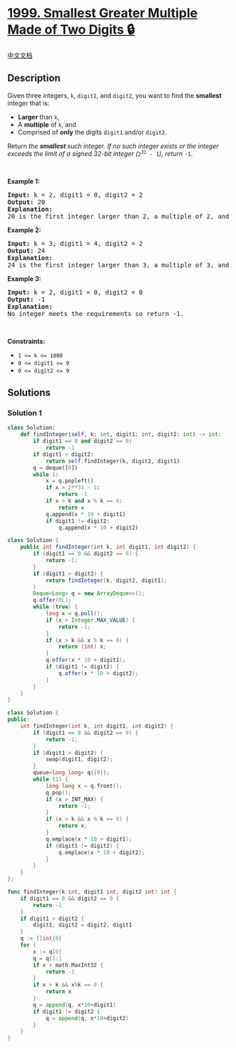 # [1999. Smallest Greater Multiple Made of Two Digits 🔒](https://leetcode.com/problems/smallest-greater-multiple-made-of-two-digits)

[中文文档](/solution/1900-1999/1999.Smallest%20Greater%20Multiple%20Made%20of%20Two%20Digits/README.md)

<!-- tags:Math,Enumeration -->

<!-- difficulty:Medium -->

## Description

<p>Given three integers, <code>k</code>, <code>digit1</code>, and <code>digit2</code>, you want to find the <strong>smallest</strong> integer that is:</p>

<ul>
	<li><strong>Larger</strong> than <code>k</code>,</li>
	<li>A <strong>multiple</strong> of <code>k</code>, and</li>
	<li>Comprised of <strong>only</strong> the digits <code>digit1</code> and/or <code>digit2</code>.</li>
</ul>

<p>Return <em>the <strong>smallest</strong> such integer. If no such integer exists or the integer exceeds the limit of a signed 32-bit integer (</em><code>2<sup>31</sup> - 1</code><em>), return </em><code>-1</code>.</p>

<p>&nbsp;</p>
<p><strong class="example">Example 1:</strong></p>

<pre>
<strong>Input:</strong> k = 2, digit1 = 0, digit2 = 2
<strong>Output:</strong> 20
<strong>Explanation:</strong>
20 is the first integer larger than 2, a multiple of 2, and comprised of only the digits 0 and/or 2.
</pre>

<p><strong class="example">Example 2:</strong></p>

<pre>
<strong>Input:</strong> k = 3, digit1 = 4, digit2 = 2
<strong>Output:</strong> 24
<strong>Explanation:</strong>
24 is the first integer larger than 3, a multiple of 3, and comprised of only the digits 4 and/or 2.
</pre>

<p><strong class="example">Example 3:</strong></p>

<pre>
<strong>Input:</strong> k = 2, digit1 = 0, digit2 = 0
<strong>Output:</strong> -1
<strong>Explanation:
</strong>No integer meets the requirements so return -1.
</pre>

<p>&nbsp;</p>
<p><strong>Constraints:</strong></p>

<ul>
	<li><code>1 &lt;= k &lt;= 1000</code></li>
	<li><code>0 &lt;= digit1 &lt;= 9</code></li>
	<li><code>0 &lt;= digit2 &lt;= 9</code></li>
</ul>

## Solutions

### Solution 1

<!-- tabs:start -->

```python
class Solution:
    def findInteger(self, k: int, digit1: int, digit2: int) -> int:
        if digit1 == 0 and digit2 == 0:
            return -1
        if digit1 > digit2:
            return self.findInteger(k, digit2, digit1)
        q = deque([0])
        while 1:
            x = q.popleft()
            if x > 2**31 - 1:
                return -1
            if x > k and x % k == 0:
                return x
            q.append(x * 10 + digit1)
            if digit1 != digit2:
                q.append(x * 10 + digit2)
```

```java
class Solution {
    public int findInteger(int k, int digit1, int digit2) {
        if (digit1 == 0 && digit2 == 0) {
            return -1;
        }
        if (digit1 > digit2) {
            return findInteger(k, digit2, digit1);
        }
        Deque<Long> q = new ArrayDeque<>();
        q.offer(0L);
        while (true) {
            long x = q.poll();
            if (x > Integer.MAX_VALUE) {
                return -1;
            }
            if (x > k && x % k == 0) {
                return (int) x;
            }
            q.offer(x * 10 + digit1);
            if (digit1 != digit2) {
                q.offer(x * 10 + digit2);
            }
        }
    }
}
```

```cpp
class Solution {
public:
    int findInteger(int k, int digit1, int digit2) {
        if (digit1 == 0 && digit2 == 0) {
            return -1;
        }
        if (digit1 > digit2) {
            swap(digit1, digit2);
        }
        queue<long long> q{{0}};
        while (1) {
            long long x = q.front();
            q.pop();
            if (x > INT_MAX) {
                return -1;
            }
            if (x > k && x % k == 0) {
                return x;
            }
            q.emplace(x * 10 + digit1);
            if (digit1 != digit2) {
                q.emplace(x * 10 + digit2);
            }
        }
    }
};
```

```go
func findInteger(k int, digit1 int, digit2 int) int {
	if digit1 == 0 && digit2 == 0 {
		return -1
	}
	if digit1 > digit2 {
		digit1, digit2 = digit2, digit1
	}
	q := []int{0}
	for {
		x := q[0]
		q = q[1:]
		if x > math.MaxInt32 {
			return -1
		}
		if x > k && x%k == 0 {
			return x
		}
		q = append(q, x*10+digit1)
		if digit1 != digit2 {
			q = append(q, x*10+digit2)
		}
	}
}
```

<!-- tabs:end -->

<!-- end -->
